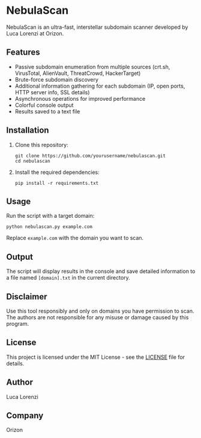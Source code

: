 # NebulaScan

NebulaScan is an ultra-fast, interstellar subdomain scanner developed by Luca Lorenzi at Orizon.

## Features

- Passive subdomain enumeration from multiple sources (crt.sh, VirusTotal, AlienVault, ThreatCrowd, HackerTarget)
- Brute-force subdomain discovery
- Additional information gathering for each subdomain (IP, open ports, HTTP server info, SSL details)
- Asynchronous operations for improved performance
- Colorful console output
- Results saved to a text file

## Installation

1. Clone this repository:
   ```
   git clone https://github.com/yourusername/nebulascan.git
   cd nebulascan
   ```

2. Install the required dependencies:
   ```
   pip install -r requirements.txt
   ```

## Usage

Run the script with a target domain:

```
python nebulascan.py example.com
```

Replace `example.com` with the domain you want to scan.

## Output

The script will display results in the console and save detailed information to a file named `[domain].txt` in the current directory.

## Disclaimer

Use this tool responsibly and only on domains you have permission to scan. The authors are not responsible for any misuse or damage caused by this program.

## License

This project is licensed under the MIT License - see the [LICENSE](LICENSE) file for details.

## Author

Luca Lorenzi

## Company

Orizon